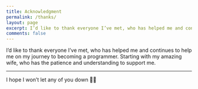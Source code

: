 ```yaml
---
title: Acknowledgment
permalink: /thanks/
layout: page
excerpt: I’d like to thank everyone I’ve met, who has helped me and continues to help me on my journey to becoming a programmer.
comments: false
---
```


I’d like to thank everyone I’ve met, who has helped me and continues to help me on my journey to becoming a programmer. Starting with my amazing wife, who has the patience and understanding to support me.

<hr>

I hope I won’t let any of you down 🙏🏻
